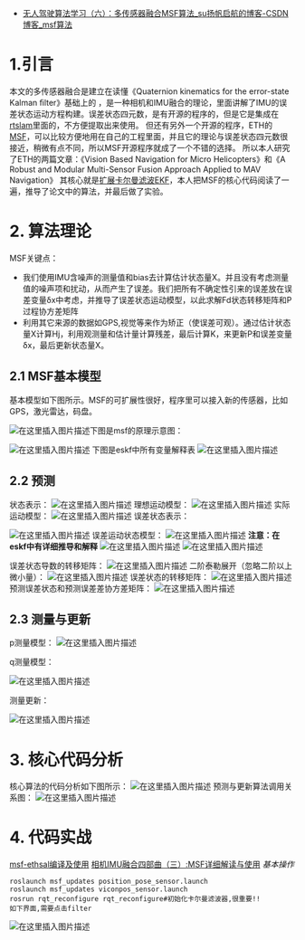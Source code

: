 - [无人驾驶算法学习（六）：多传感器融合MSF算法_su扬帆启航的博客-CSDN博客_msf算法](https://blog.csdn.net/orange_littlegirl/article/details/89889453)

# 1.引言

本文的多传感器融合是建立在读懂《Quaternion kinematics for the error-state Kalman ﬁlter》基础上的 ，是一种相机和IMU融合的理论，里面讲解了IMU的误差状态运动方程构建。误差状态四元数，是有开源的程序的，但是它是集成在[rtslam](https://github.com/damarquezg/rtslam)里面的，不方便提取出来使用。
但还有另外一个开源的程序，ETH的[MSF](https://github.com/ethz-asl/ethzasl_msf)，可以比较方便地用在自己的工程里面，并且它的理论与误差状态四元数很接近，稍微有点不同，所以MSF开源程序就成了一个不错的选择。
所以本人研究了ETH的两篇文章：《Vision Based Navigation for Micro Helicopters》和《A Robust and Modular Multi-Sensor Fusion Approach Applied to MAV Navigation》
其核心就是[扩展卡尔曼滤波EKF](https://blog.csdn.net/orange_littlegirl/article/details/89059588)，本人把MSF的核心代码阅读了一遍，推导了论文中的算法，并最后做了实验。

# 2. 算法理论

MSF关键点：

- 我们使用IMU含噪声的测量值和bias去计算估计状态量X。并且没有考虑测量值的噪声项和扰动，从而产生了误差。我们把所有不确定性引来的误差放在误差变量δx中考虑，并推导了误差状态运动模型，以此求解Fd状态转移矩阵和P过程协方差矩阵
- 利用其它来源的数据如GPS,视觉等来作为矫正（使误差可观）。通过估计状态量X计算Hj，利用观测量和估计量计算残差，最后计算K，来更新P和误差变量δx，最后更新状态量X。

## 2.1 MSF基本模型

基本模型如下图所示。MSF的可扩展性很好，程序里可以接入新的传感器，比如GPS，激光雷达，码盘。

![在这里插入图片描述](https://img-blog.csdnimg.cn/20190506191126137.png?x-oss-process=image/watermark,type_ZmFuZ3poZW5naGVpdGk,shadow_10,text_aHR0cHM6Ly9ibG9nLmNzZG4ubmV0L29yYW5nZV9saXR0bGVnaXJs,size_16,color_FFFFFF,t_70)下图是msf的原理示意图：

![在这里插入图片描述](https://img-blog.csdnimg.cn/20190506191449238.png?x-oss-process=image/watermark,type_ZmFuZ3poZW5naGVpdGk,shadow_10,text_aHR0cHM6Ly9ibG9nLmNzZG4ubmV0L29yYW5nZV9saXR0bGVnaXJs,size_16,color_FFFFFF,t_70)
下图是eskf中所有变量解释表
![在这里插入图片描述](https://img-blog.csdnimg.cn/20190506191616114.png?x-oss-process=image/watermark,type_ZmFuZ3poZW5naGVpdGk,shadow_10,text_aHR0cHM6Ly9ibG9nLmNzZG4ubmV0L29yYW5nZV9saXR0bGVnaXJs,size_16,color_FFFFFF,t_70)

## 2.2 预测

状态表示：
![在这里插入图片描述](https://img-blog.csdnimg.cn/2019050619170089.png)
理想运动模型：
![在这里插入图片描述](https://img-blog.csdnimg.cn/20190506191720571.png?x-oss-process=image/watermark,type_ZmFuZ3poZW5naGVpdGk,shadow_10,text_aHR0cHM6Ly9ibG9nLmNzZG4ubmV0L29yYW5nZV9saXR0bGVnaXJs,size_16,color_FFFFFF,t_70)
实际运动模型：
![在这里插入图片描述](https://img-blog.csdnimg.cn/20190506191743503.png?x-oss-process=image/watermark,type_ZmFuZ3poZW5naGVpdGk,shadow_10,text_aHR0cHM6Ly9ibG9nLmNzZG4ubmV0L29yYW5nZV9saXR0bGVnaXJs,size_16,color_FFFFFF,t_70)
误差状态表示：

![在这里插入图片描述](https://img-blog.csdnimg.cn/20190506191838616.png)
误差运动状态模型：
![在这里插入图片描述](https://img-blog.csdnimg.cn/2019050619190691.png)
**注意：在eskf中有详细推导和解释**
![在这里插入图片描述](https://img-blog.csdnimg.cn/20190506192134605.png)
![在这里插入图片描述](https://img-blog.csdnimg.cn/20190506192143477.png)

误差状态导数的转移矩阵：
![在这里插入图片描述](https://img-blog.csdnimg.cn/20190506192208527.png)
二阶泰勒展开（忽略二阶以上微小量）：
![在这里插入图片描述](https://img-blog.csdnimg.cn/20190506192232824.png)
误差状态的转移矩阵：
![在这里插入图片描述](https://img-blog.csdnimg.cn/20190506192259333.png)
预测误差状态和预测误差差协方差矩阵：
![在这里插入图片描述](https://img-blog.csdnimg.cn/2019050619232831.png)

## 2.3 测量与更新

p测量模型：
![在这里插入图片描述](https://img-blog.csdnimg.cn/20190506192452162.png?x-oss-process=image/watermark,type_ZmFuZ3poZW5naGVpdGk,shadow_10,text_aHR0cHM6Ly9ibG9nLmNzZG4ubmV0L29yYW5nZV9saXR0bGVnaXJs,size_16,color_FFFFFF,t_70)

q测量模型：

![在这里插入图片描述](https://img-blog.csdnimg.cn/20190506192627468.png?x-oss-process=image/watermark,type_ZmFuZ3poZW5naGVpdGk,shadow_10,text_aHR0cHM6Ly9ibG9nLmNzZG4ubmV0L29yYW5nZV9saXR0bGVnaXJs,size_16,color_FFFFFF,t_70)

测量更新：

![在这里插入图片描述](https://img-blog.csdnimg.cn/20190506192646918.png?x-oss-process=image/watermark,type_ZmFuZ3poZW5naGVpdGk,shadow_10,text_aHR0cHM6Ly9ibG9nLmNzZG4ubmV0L29yYW5nZV9saXR0bGVnaXJs,size_16,color_FFFFFF,t_70)

# 3. 核心代码分析

核心算法的代码分析如下图所示：
![在这里插入图片描述](https://img-blog.csdnimg.cn/20190506192812682.png?x-oss-process=image/watermark,type_ZmFuZ3poZW5naGVpdGk,shadow_10,text_aHR0cHM6Ly9ibG9nLmNzZG4ubmV0L29yYW5nZV9saXR0bGVnaXJs,size_16,color_FFFFFF,t_70)
预测与更新算法调用关系图：
![在这里插入图片描述](https://img-blog.csdnimg.cn/20190506193312312.png?x-oss-process=image/watermark,type_ZmFuZ3poZW5naGVpdGk,shadow_10,text_aHR0cHM6Ly9ibG9nLmNzZG4ubmV0L29yYW5nZV9saXR0bGVnaXJs,size_16,color_FFFFFF,t_70)

# 4. 代码实战

[msf-ethsal编译及使用](http://www.liuxiao.org/2016/07/ros-多传感器卡尔曼融合框架-ethzasl-msf-framework-编译与使用/)
[相机IMU融合四部曲（三）:MSF详细解读与使用](https://www.cnblogs.com/ilekoaiq/p/9311357.html)
*基本操作*

```
roslaunch msf_updates position_pose_sensor.launch 
roslaunch msf_updates viconpos_sensor.launch
rosrun rqt_reconfigure rqt_reconfigure#初始化卡尔曼滤波器,很重要!!
如下界面,需要点击filter
```

![在这里插入图片描述](https://img-blog.csdnimg.cn/2019070915171485.png?x-oss-process=image/watermark,type_ZmFuZ3poZW5naGVpdGk,shadow_10,text_aHR0cHM6Ly9ibG9nLmNzZG4ubmV0L29yYW5nZV9saXR0bGVnaXJs,size_16,color_FFFFFF,t_70)